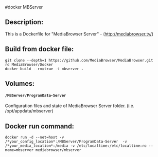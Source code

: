 #docker MBServer

## Description:

This is a Dockerfile for "MediaBrowser Server" - (http://mediabrowser.tv/)

## Build from docker file:

```
git clone --depth=1 https://github.com/MediaBrowser/MediaBrowser.git 
rd MediaBrowser/Docker
docker build --rm=true -t mbserver . 
```

## Volumes:

#### `/MBServer/ProgramData-Server`

Configuration files and state of MediaBrowser Server folder. (i.e. /opt/appdata/mbserver)

## Docker run command:

```
docker run -d --net=host -v /*your_config_location*:/MBServer/ProgramData-Server  -v /*your_media_location*:/media -v /etc/localtime:/etc/localtime:ro --name=mbserver mediabrowser/mbserver

```
